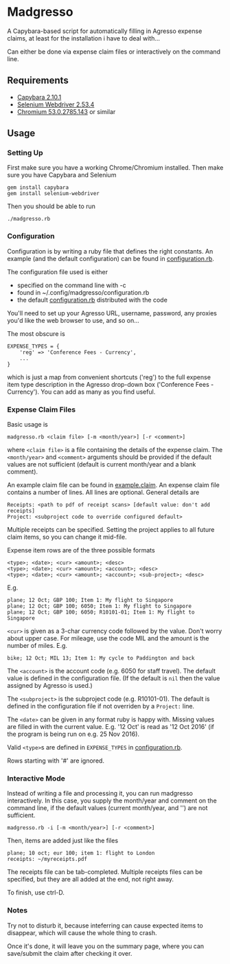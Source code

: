 # Madgresso

A Capybara-based script for automatically filling in Agresso expense claims, at
least for the installation i have to deal with...

Can either be done via expense claim files or interactively on the command line.

## Requirements

* [Capybara 2.10.1](https://rubygems.org/gems/capybara)
* [Selenium Webdriver 2.53.4](https://rubygems.org/gems/selenium-webdriver/versions/2.53.4)
* [Chromium 53.0.2785.143](http://www.chromium.org/) or similar


## Usage

### Setting Up

First make sure you have a working Chrome/Chromium installed.
Then make sure you have Capybara and Selenium

    gem install capybara
    gem install selenium-webdriver

Then you should be able to run

    ./madgresso.rb


### Configuration

Configuration is by writing a ruby file that defines the right constants.  An
example (and the default configuration) can be found in
[configuration.rb](configuration.rb).

The configuration file used is either

* specified on the command line with -c
* found in ~/.config/madgresso/configuration.rb
* the default [configuration.rb](configuration.rb) distributed with the code

You'll need to set up your Agresso URL, username, password, any proxies you'd
like the web browser to use, and so on...

The most obscure is

    EXPENSE_TYPES = {
        'reg' => 'Conference Fees - Currency',
        ...
    }

which is just a map from convenient shortcuts ('reg') to the full expense item
type description in the Agresso drop-down box ('Conference Fees - Currency').
You can add as many as you find useful.


### Expense Claim Files

Basic usage is

    madgresso.rb <claim file> [-m <month/year>] [-r <comment>]

where `<claim file>` is a file containing the details of the expense claim.
The `<month/year>` and `<comment>` arguments should be provided if the default
values are not sufficient (default is current month/year and a blank comment).

An example claim file can be found in [example.claim](example.claim).
An expense claim file contains a number of lines.
All lines are optional.
General details are

    Receipts: <path to pdf of receipt scans> [default value: don't add receipts]
    Project: <subproject code to override configured default>

Multiple receipts can be specified.  Setting the project applies to all future
claim items, so you can change it mid-file.

Expense item rows are of the three possible formats

    <type>; <date>; <cur> <amount>; <desc>
    <type>; <date>; <cur> <amount>; <account>; <desc>
    <type>; <date>; <cur> <amount>; <account>; <sub-project>; <desc>

E.g.

    plane; 12 Oct; GBP 100; Item 1: My flight to Singapore
    plane; 12 Oct; GBP 100; 6050; Item 1: My flight to Singapore
    plane; 12 Oct; GBP 100; 6050; R10101-01; Item 1: My flight to Singapore

`<cur>` is given as a 3-char currency code followed by the value.  Don't worry
about upper case.  For mileage, use the code MIL and the amount is the number of
miles.  E.g.

    bike; 12 Oct; MIL 13; Item 1: My cycle to Paddington and back

The `<account>` is the account code (e.g. 6050 for staff travel).  The default
value is defined in the configuration file.  (If the default is `nil` then the
value assigned by Agresso is used.)

The `<subproject>` is the subproject code (e.g. R10101-01).  The default is
defined in the configuration file if not overriden by a `Project:` line.

The `<date>` can be given in any format ruby is happy with.  Missing values are
filled in with the current value.  E.g. '12 Oct' is read as '12 Oct 2016' (if
the program is being run on e.g. 25 Nov 2016).

Valid `<type>`s are defined in `EXPENSE_TYPES` in
[configuration.rb](configuration.rb).

Rows starting with '#' are ignored.


### Interactive Mode

Instead of writing a file and processing it, you can run madgresso interactively.
In this case, you supply the month/year and comment on the command line, if the
default values (current month/year, and '') are not sufficient.

    madgresso.rb -i [-m <month/year>] [-r <comment>]

Then, items are added just like the files

    plane; 10 oct; eur 100; item 1: flight to London
    receipts: ~/myreceipts.pdf

The receipts file can be tab-completed.  Multiple receipts files can be
specified, but they are all added at the end, not right away.

To finish, use ctrl-D.


### Notes

Try not to disturb it, because inteferring can cause expected items to
disappear, which will cause the whole thing to crash.

Once it's done, it will leave you on the summary page, where you can save/submit
the claim after checking it over.
